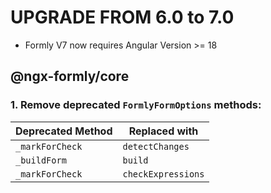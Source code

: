 UPGRADE FROM 6.0 to 7.0
=======================
- Formly V7 now requires Angular Version >= 18

@ngx-formly/core
----------------
### 1. Remove deprecated `FormlyFormOptions` methods:
 
| Deprecated Method | Replaced with      |
| ----------------- | ------------------ |
| `_markForCheck`   | `detectChanges`    |
| `_buildForm`      | `build`            |
| `_markForCheck`   | `checkExpressions` |
